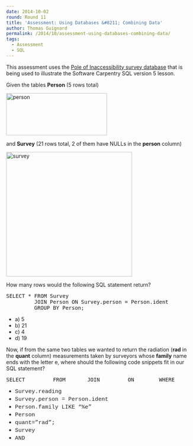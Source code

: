 ```yaml
---
date: 2014-10-02
round: Round 11
title: 'Assessment: Using Databases &#8211; Combining Data'
author: Thomas Guignard
permalink: /2014/10/assessment-using-databases-combining-data/
tags:
  - Assessment
  - SQL
---
```

This assessment uses the [Pole of Inaccessibility survey database][1] that is being used to illustrate the Software Carpentry SQL version 5 lesson.

Given the tables **Person** (5 rows total)

[<img class="alignnone size-full wp-image-9204" alt="person" src="/training-course/uploads/2014/10/person.png" width="272" height="114" />][2]

and **Survey** (21 rows total, 2 of them have NULLs in the **person** column)

[<img class="alignnone size-full wp-image-9205" alt="survey" src="/training-course/uploads/2014/10/survey.png" width="340" height="336" />][3]

How many rows would the following SQL statement return?

<pre>SELECT * FROM Survey
         JOIN Person ON Survey.person = Person.ident
         GROUP BY Person;</pre>

*   a) 5
*   b) 21
*   c) 4
*   d) 19

Now, if from the same two tables we wanted to return the radiation (**rad** in the **quant** column) measurements taken by surveyors whose **family** name ends with the letter e, where should the following code snippets fit in our SQL statement?

<pre>SELECT _______ FROM _____ JOIN _______ ON ______ WHERE _________</pre>

*   <span style="color: #222222; font-family: 'Courier 10 Pitch', Courier, monospace; font-size: 15px; line-height: 21px;">Survey.reading</span>
*   <span style="color: #222222; font-family: 'Courier 10 Pitch', Courier, monospace; font-size: 15px; line-height: 21px;">Survey.person = Person.ident</span>
*   <span style="color: #222222; font-family: 'Courier 10 Pitch', Courier, monospace; font-size: 15px; line-height: 21px;">Person.family LIKE &#8220;%e&#8221;</span>
*   <span style="color: #222222; font-family: 'Courier 10 Pitch', Courier, monospace; font-size: 15px; line-height: 21px;">Person</span>
*   <span style="color: #222222; font-family: 'Courier 10 Pitch', Courier, monospace; font-size: 15px; line-height: 21px;">quant=&#8221;rad&#8221;;</span>
*   <span style="color: #222222; font-family: 'Courier 10 Pitch', Courier, monospace; font-size: 15px; line-height: 21px;">Survey</span>
*   <span style="color: #222222; font-family: 'Courier 10 Pitch', Courier, monospace; font-size: 15px; line-height: 21px;">AND</span>

 [1]: https://github.com/swcarpentry/bc/blob/gh-pages/novice/sql/gen-survey-database.sql
 [2]: /training-course/uploads/2014/10/person.png
 [3]: /training-course/uploads/2014/10/survey.png
